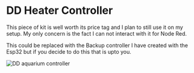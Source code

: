 # DD Heater Controller

This piece of kit is well worth its price tag and I plan to still use it on my setup. My only concern is the fact I can not interact with it for Node Red.

This could be replaced with the Backup controller I have created with the Esp32 but if you decide to do this that is upto you.

![DD aquarium controller](https://github.com/johnmholmes/Aquarium_Monitor_V2/assets/60571002/6db2d4cf-d2e2-43f8-803e-775a8933b2a9)
